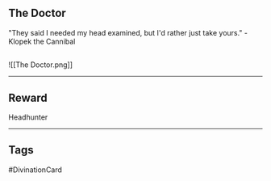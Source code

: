 ## The Doctor
"They said I needed my head examined, but I'd rather just take yours." - Klopek the Cannibal
## 
![[The Doctor.png]]

---
## Reward
Headhunter

---
## Tags
#DivinationCard
